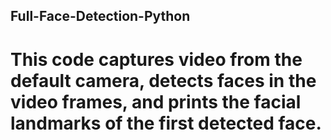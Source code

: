 ## Full-Face-Detection-Python
# This code captures video from the default camera, detects faces in the video frames, and prints the facial landmarks of the first detected face.
